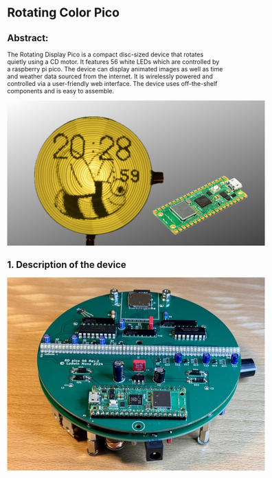 # Rotating Color Pico

## Abstract: 
 The Rotating Display Pico is a compact disc-sized device that rotates quietly using a CD motor. It features 56 white LEDs which are controlled by a raspberry pi pico. The device can display animated images as well as time and weather data sourced from the internet. It is wirelessly powered and controlled via a user-friendly web interface. The device uses off-the-shelf components and is easy to assemble.
 
<p align="center"> 
  <img src="images/figure00.jpeg" style="display: inline-block; margin: 0px; max-width: 600px">
</p>


## 1. Description of the device

<p align="center"> 
  <img src="images/figure01.jpeg" style="display: inline-block; margin: 0px; max-width: 600px">
</p>


